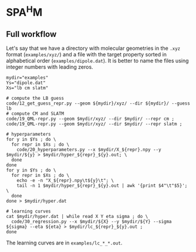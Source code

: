 # SPA<sup>H</sup>M

## Full workflow

Let's say that we have a directory with molecular geometries in the `.xyz` format (`examples/xyz/`)
and a file with the target property sorted in alphabetical order (`examples/dipole.dat`).
It is better to name the files using integer numbers with leading zeros.

```
mydir="examples"
Ys="dipole.dat"
Xs="lb cm slatm"

# compute the LB guess
code/12_get_guess_repr.py --geom ${mydir}/xyz/ --dir ${mydir}/ --guess lb
# compute CM and SLATM
code/19_QML-repr.py --geom $mydir/xyz/ --dir $mydir/ --repr cm ;
code/19_QML-repr.py --geom $mydir/xyz/ --dir $mydir/ --repr slatm ;

# hyperparameters
for y in $Ys ; do \
  for repr in $Xs ; do \
    code/20_hyperparameters.py --x $mydir/X_${repr}.npy --y $mydir/${y} > $mydir/hyper_${repr}_${y}.out; \
  done
done
for y in $Ys ; do \
  for repr in $Xs ; do \
    echo -e -n "X_${repr}.npy\t${y}\t"; \
    tail -n 1 $mydir/hyper_${repr}_${y}.out | awk '{print $4"\t"$5}'; \
  done
done > $mydir/hyper.dat

# learning curves
cat $mydir/hyper.dat | while read X Y eta sigma ; do \
  code/30_regression.py --x $mydir/${X} --y $mydir/${Y} --sigma ${sigma} --eta ${eta} > $mydir/lc_${repr}_${y}.out ;
done
```

The learning curves are in `examples/lc_*_*.out`.

